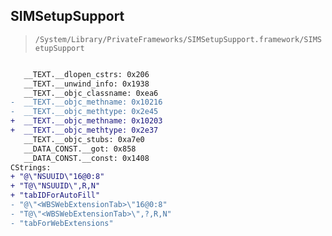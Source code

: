## SIMSetupSupport

> `/System/Library/PrivateFrameworks/SIMSetupSupport.framework/SIMSetupSupport`

```diff

   __TEXT.__dlopen_cstrs: 0x206
   __TEXT.__unwind_info: 0x1938
   __TEXT.__objc_classname: 0xea6
-  __TEXT.__objc_methname: 0x10216
-  __TEXT.__objc_methtype: 0x2e45
+  __TEXT.__objc_methname: 0x10203
+  __TEXT.__objc_methtype: 0x2e37
   __TEXT.__objc_stubs: 0xa7e0
   __DATA_CONST.__got: 0x858
   __DATA_CONST.__const: 0x1408
CStrings:
+ "@\"NSUUID\"16@0:8"
+ "T@\"NSUUID\",R,N"
+ "tabIDForAutoFill"
- "@\"<WBSWebExtensionTab>\"16@0:8"
- "T@\"<WBSWebExtensionTab>\",?,R,N"
- "tabForWebExtensions"

```
